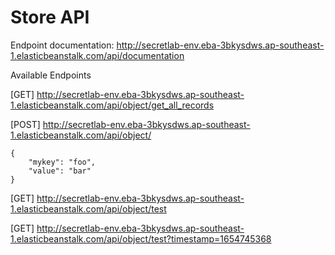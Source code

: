 # Store API

Endpoint documentation: http://secretlab-env.eba-3bkysdws.ap-southeast-1.elasticbeanstalk.com/api/documentation

Available Endpoints

[GET] http://secretlab-env.eba-3bkysdws.ap-southeast-1.elasticbeanstalk.com/api/object/get_all_records

[POST] http://secretlab-env.eba-3bkysdws.ap-southeast-1.elasticbeanstalk.com/api/object/
```
{
    "mykey": "foo",
    "value": "bar"
}
```
[GET] http://secretlab-env.eba-3bkysdws.ap-southeast-1.elasticbeanstalk.com/api/object/test

[GET] http://secretlab-env.eba-3bkysdws.ap-southeast-1.elasticbeanstalk.com/api/object/test?timestamp=1654745368

